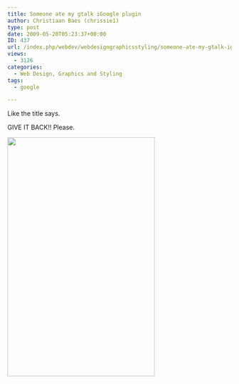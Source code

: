 ```yaml
---
title: Someone ate my gtalk iGoogle plugin
author: Christiaan Baes (chrissie1)
type: post
date: 2009-05-20T05:23:37+00:00
ID: 437
url: /index.php/webdev/webdesigngraphicsstyling/someone-ate-my-gtalk-igoogle-plugin/
views:
  - 3126
categories:
  - Web Design, Graphics and Styling
tags:
  - google

---
```

Like the title says. 

GIVE IT BACK!! Please.

<div class="image_block">
  <img src="https://lessthandot.z19.web.core.windows.net/wp-content/uploads/blogs/WebDev/gtalk.png" alt="" title="" width="331" height="536" />
</div>